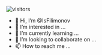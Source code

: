 ![visitors](https://visitor-badge.glitch.me/badge?page_id=IsFilimonov.visitor-badge)

- 👋 Hi, I’m @IsFilimonov
- 👀 I’m interested in ...
- 🌱 I’m currently learning ...
- 💞️ I’m looking to collaborate on ...
- 📫 How to reach me ...

<!---
IsFilimonov/IsFilimonov is a ✨ special ✨ repository because its `README.md` (this file) appears on your GitHub profile.
You can click the Preview link to take a look at your changes.
--->
